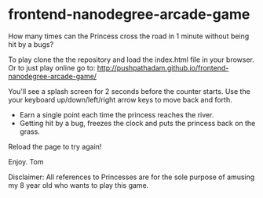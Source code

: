 frontend-nanodegree-arcade-game
===============================

How many times can the Princess cross the road in 1 minute without being
hit by a bugs?

To play clone the the repository and load the index.html file in your browser.
Or to just play online go to: 
http://pushpathadam.github.io/frontend-nanodegree-arcade-game/

You'll see a splash screen for 2 seconds before the counter starts.
Use the your keyboard up/down/left/right arrow keys to move back and forth.
- Earn a single point each time the princess reaches the river.
- Getting hit by a bug, freezes the clock
and puts the princess back on the grass.

Reload the page to try again!

Enjoy.
Tom

Disclaimer: All references to Princesses are for the sole purpose of amusing my 8 year old who wants to play this game.
